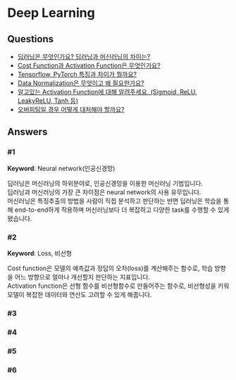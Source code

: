 # Deep Learning  

## Questions  
* [딥러닝은 무엇인가요? 딥러닝과 머신러닝의 차이는?](#1)  
* [Cost Function과 Activation Function은 무엇인가요?](#2)  
* [Tensorflow, PyTorch 특징과 차이가 뭘까요?](#3)  
* [Data Normalization은 무엇이고 왜 필요한가요?](#4)  
* [알고있는 Activation Function에 대해 알려주세요. (Sigmoid, ReLU, LeakyReLU, Tanh 등)](#5)  
* [오버피팅일 경우 어떻게 대처해야 할까요?](#6)  

## Answers  
### #1
**Keyword**: Neural network(인공신경망)

딥러닝은 머신러닝의 하위분야로, 인공신경망을 이용한 머신러닝 기법입니다.  
딥러닝과 머신러닝의 가장 큰 차이점은 neural network의 사용 유무입니다.  
머신러닝은 특징추출의 방법을 사람이 직접 분석하고 판단하는 반면 딥러닝은 학습을 통해 end-to-end하게 작용하며 머신러닝보다 더 복잡하고 다양한 task를 수행할 수 있게 됐습니다.


### #2
**Keyword**: Loss, 비선형

Cost function은 모델의 예측값과 정답의 오차(loss)를 계산해주는 함수로, 학습 뱡향을 어느 방향으로 얼마나 개선할지 판단하는 지표입니다.  
Activation function은 선형 함수를 비선형함수로 만들어주는 함수로, 비선형성을 키워 모델이 복잡한 데이터와 연산도 고려할 수 있게 해줍니다.

### #3


### #4

### #5

### #6
